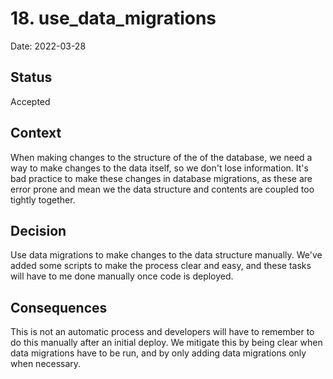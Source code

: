 # 18. use_data_migrations

Date: 2022-03-28

## Status

Accepted

## Context

When making changes to the structure of the of the database, we need a way to make changes
to the data itself, so we don't lose information. It's bad practice to make these changes
in database migrations, as these are error prone and mean we the data structure and contents
are coupled too tightly together.

## Decision

Use data migrations to make changes to the data structure manually. We've added some scripts to
make the process clear and easy, and these tasks will have to me done manually once code
is deployed.

## Consequences

This is not an automatic process and developers will have to remember to do this manually after
an initial deploy. We mitigate this by being clear when data migrations have to be run, and
by only adding data migrations only when necessary.
